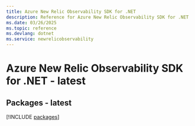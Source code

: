 ```yaml
---
title: Azure New Relic Observability SDK for .NET
description: Reference for Azure New Relic Observability SDK for .NET
ms.date: 03/26/2025
ms.topic: reference
ms.devlang: dotnet
ms.service: newrelicobservability
---
```

# Azure New Relic Observability SDK for .NET - latest
## Packages - latest
[!INCLUDE [packages](new-relic-observability-index.md)]
